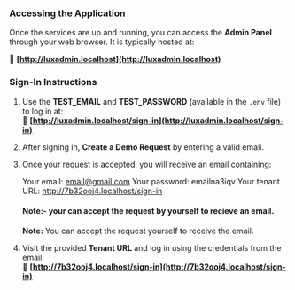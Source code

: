 ### Accessing the Application

Once the services are up and running, you can access the **Admin Panel** through your web browser. It is typically hosted at:  

🔗 **[http://luxadmin.localhost](http://luxadmin.localhost)**  

### Sign-In Instructions  

1. Use the **TEST_EMAIL** and **TEST_PASSWORD** (available in the `.env` file) to log in at:  
   🔗 **[http://luxadmin.localhost/sign-in](http://luxadmin.localhost/sign-in)**  

2. After signing in, **Create a Demo Request** by entering a valid email.  

3. Once your request is accepted, you will receive an email containing:  

      Your email: email@gmail.com
      Your password: emailna3iqv
      Your tenant URL: http://7b32ooj4.localhost/sign-in
      #### Note:- your can accept the request by yourself to recieve an email.
      **Note:** You can accept the request yourself to receive the email. 

5. Visit the provided **Tenant URL** and log in using the credentials from the email:  
🔗 **[http://7b32ooj4.localhost/sign-in](http://7b32ooj4.localhost/sign-in)** 
